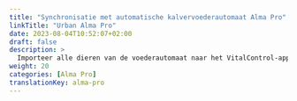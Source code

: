 ```yaml
---
title: "Synchronisatie met automatische kalvervoederautomaat Alma Pro"
linkTitle: "Urban Alma Pro"
date: 2023-08-04T10:52:07+02:00
draft: false
description: >
  Importeer alle dieren van de voederautomaat naar het VitalControl-apparaat en draag opgenomen temperaturen, gewichten en dierbeoordelingen over naar de voederautomaat.
weight: 20
categories: [Alma Pro]
translationKey: alma-pro
---
```

